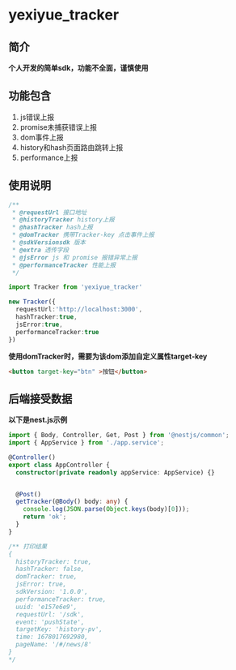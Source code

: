 # yexiyue_tracker

## 简介

**个人开发的简单sdk，功能不全面，谨慎使用**



## 功能包含

1. js错误上报
2. promise未捕获错误上报
3. dom事件上报
4. history和hash页面路由跳转上报
5. performance上报



## 使用说明

```typescript
/**
 * @requestUrl 接口地址
 * @historyTracker history上报
 * @hashTracker hash上报
 * @domTracker 携带Tracker-key 点击事件上报
 * @sdkVersionsdk 版本
 * @extra 透传字段
 * @jsError js 和 promise 报错异常上报
 * @performanceTracker 性能上报
 */

import Tracker from 'yexiyue_tracker'

new Tracker({
  requestUrl:'http://localhost:3000',
  hashTracker:true,
  jsError:true,
  performanceTracker:true
})
```

**使用domTracker时，需要为该dom添加自定义属性target-key**

```html
<button target-key="btn" >按钮</button>
```



## 后端接受数据

**以下是nest.js示例**

```typescript
import { Body, Controller, Get, Post } from '@nestjs/common';
import { AppService } from './app.service';

@Controller()
export class AppController {
  constructor(private readonly appService: AppService) {}


  @Post()
  getTracker(@Body() body: any) {
    console.log(JSON.parse(Object.keys(body)[0]));
    return 'ok';
  }
}

/** 打印结果
{
  historyTracker: true,
  hashTracker: false,
  domTracker: true,
  jsError: true,
  sdkVersion: '1.0.0',
  performanceTracker: true,
  uuid: 'e157e6e9',
  requestUrl: '/sdk',
  event: 'pushState',
  targetKey: 'history-pv',
  time: 1678017692980,
  pageName: '/#/news/8'
}
*/
```

